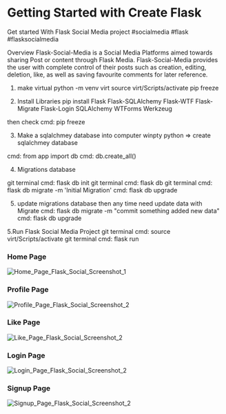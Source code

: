 # Getting Started with Create Flask

Get started With Flask Social Media project
#socialmedia #flask #flasksocialmedia


Overview
Flask-Social-Media is a Social Media Platforms aimed towards sharing Post or content through Flask Media. Flask-Social-Media provides the user with complete control of their posts such as creation, editing, deletion, like,  as well as saving favourite comments for later reference. 




1. make virtual
python -m venv virt
source virt/Scripts/activate
pip freeze

2. Install Libraries
pip install Flask Flask-SQLAlchemy Flask-WTF Flask-Migrate Flask-Login SQLAlchemy WTForms Werkzeug

then check cmd: pip freeze

3. Make a sqlalchmey database into computer
 winpty python => create sqlalchmey database

 cmd: from app import db
 cmd:  db.create_all()

4. Migrations database 

 git terminal cmd: flask db init
 git terminal cmd: flask db
 git terminal cmd: flask db migrate -m 'Initial Migration'
 cmd: flask db upgrade

5. update migrations database
 then any time need update data with Migrate
 cmd: flask db migrate -m "commit something added new data"
 cmd: flask db upgrade

5.Run Flask Social Media Project
 git terminal cmd: source virt/Scripts/activate
 git terminal cmd: flask run

<h3>Home Page</h3>

![Home_Page_Flask_Social_Screenshot_1](https://user-images.githubusercontent.com/51543360/207629407-1eb404ed-90bf-4f4f-8aa0-94681f2427f7.png)

<h3>Profile Page</h3>

![Profile_Page_Flask_Social_Screenshot_2](https://user-images.githubusercontent.com/51543360/207629607-d1898e8b-ac5e-4d1e-aff7-25abd28041fb.png)

<h3>Like Page</h3>

![Like_Page_Flask_Social_Screenshot_2](https://user-images.githubusercontent.com/51543360/207629720-fd2eb2a8-9a9f-4e0e-b577-8d17ccd8d3f5.png)


<h3>Login Page</h3>

![Login_Page_Flask_Social_Screenshot_2](https://user-images.githubusercontent.com/51543360/207629809-f2c66654-7496-499f-b831-f386971288ee.png)

<h3>Signup Page</h3>

![Signup_Page_Flask_Social_Screenshot_2](https://user-images.githubusercontent.com/51543360/207629878-7f46c845-2187-42e0-8ac0-c4b97a7544f2.png)
